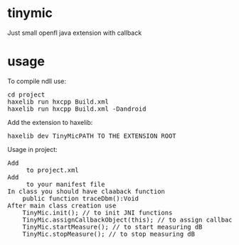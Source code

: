 tinymic
=======

Just small openfl java extension with callback

usage
=====

To compile ndll use:

<pre>
cd project
haxelib run hxcpp Build.xml
haxelib run hxcpp Build.xml -Dandroid
</pre>

Add the extension to haxelib:

<pre>
haxelib dev TinyMicPATH_TO_THE_EXTENSION_ROOT
</pre>

Usage in project:

<pre>
Add 
    <haxelib name="TinyMic" /> to project.xml
Add 
    <uses-permission android:name="android.permission.RECORD_AUDIO" /> to your manifest file
In class you should have claaback function 
    public function traceDbm():Void
After main class creation use
    TinyMic.init(); // to init JNI functions
    TinyMic.assignCallbackObject(this); // to assign callback with traceDbm():Void function
    TinyMic.startMeasure(); // to start measuring dB
    TinyMic.stopMeasure(); // to stop measuring dB
</pre>

